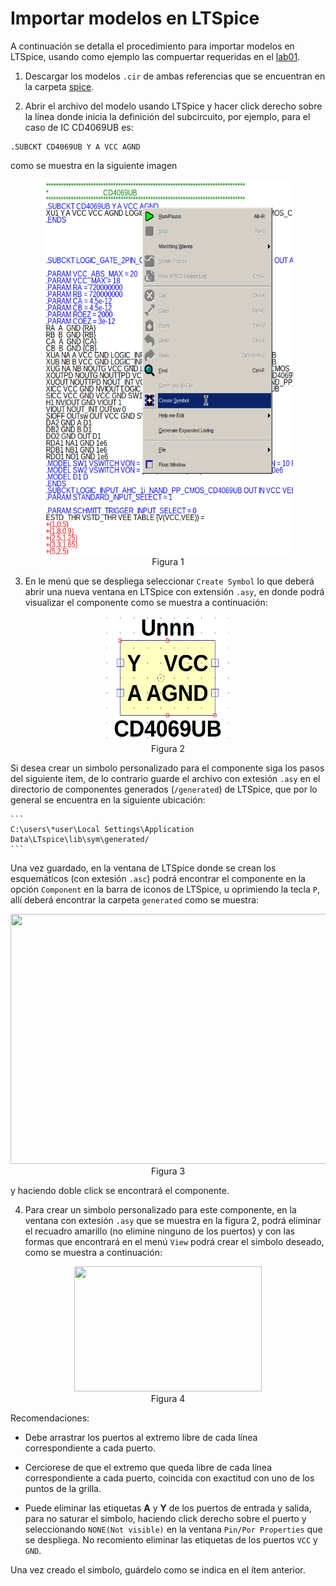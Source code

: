 # Importar modelos en LTSpice


A continuación se detalla el procedimiento para importar modelos en LTSpice, usando como ejemplo las compuertar requeridas en el [lab01](/labs/lab01/).


1. Descargar los modelos ```.cir``` de ambas referencias que se encuentran en la carpeta [spice](/labs/lab01/spice/).

2. Abrir el archivo del modelo usando LTSpice y hacer click derecho sobre la línea donde inicia la definición del subcircuito, por ejemplo, para el caso de IC CD4069UB es:

```
.SUBCKT CD4069UB Y A VCC AGND
```
como se muestra en la siguiente imagen

<div align="center">
    <img src="/pics/CD4069UB_1.png" width="400" height="600">
</div>
<div align="center">
    Figura 1
</div>


3. En le menú que se despliega seleccionar ```Create Symbol``` lo que deberá abrir una nueva ventana en LTSpice con extensión ```.asy```, en donde podrá visualizar el componente como se muestra a continuación:

<div align="center">
    <img src="/pics/CD4069UB.png" width="200" height="200">
</div>

<div align="center">
    Figura 2
</div>


 Si desea crear un simbolo personalizado para el componente siga los pasos del siguiente ítem, de lo contrario guarde el archivo con extesión ```.asy``` en el directorio de componentes generados (```/generated```) de LTSpice, que por lo general se encuentra en la siguiente ubicación:

    ```
    C:\users\*user\Local Settings\Application Data\LTspice\lib\sym\generated/
    ```

Una vez guardado, en la ventana de LTSpice donde se crean los esquemáticos (con extesión ```.asc```) podrá encontrar el componente en la opción
 ```Component``` en la barra de iconos de LTSpice, u oprimiendo la tecla ```P```, allí deberá encontrar la carpeta ```generated``` como se muestra:

 <div align="center">
    <img src="/pics/ltspice_generated.png" width="600" height="400">
</div>
<div align="center">
    Figura 3
</div>


 y haciendo doble click se encontrará el componente.


 4. Para crear un simbolo personalizado para este componente, en la ventana con extesión ```.asy``` que se muestra en la figura 2, podrá eliminar el recuadro amarillo (no elimine ninguno de los puertos) y con las formas que encontrará en el menú ```View``` podrá crear el simbolo deseado, como se muestra a continuación:

 <div align="center">
    <img src="/pics/simb.png" width="300" height="200">
</div>
<div align="center">
    Figura 4
</div>


Recomendaciones:

* Debe arrastrar los puertos al extremo libre de cada línea correspondiente a cada puerto.

* Cerciorese de que el extremo que queda libre de cada línea correspondiente a cada puerto, coincida con exactitud con uno de los puntos de la grilla.

* Puede eliminar las etiquetas **A** y **Y** de los puertos de entrada y salida, para no saturar el simbolo, haciendo click derecho sobre el puerto y seleccionando ```NONE(Not visible)``` en la ventana ```Pin/Por Properties``` que se despliega. No recomiento eliminar las etiquetas de los puertos ```VCC``` y ```GND```.

Una vez creado el simbolo, guárdelo como se indica en el ítem anterior. 
    

